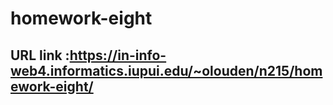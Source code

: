 # homework-eight
 
 ## URL link :https://in-info-web4.informatics.iupui.edu/~olouden/n215/homework-eight/
